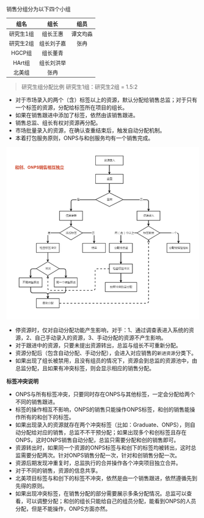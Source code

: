 销售分组分为以下四个小组

| 组名 | 组长 | 组员 |
|:-:|:-:|:-:|
|研究生1组| 组长王惠 | 谭文均淼 |
|研究生2组| 组长刘子嘉 | 张冉 |
|HGCP组| 组长董青 | |
|HArt组| 组长刘洪举 | |
|北美组|张冉||

> 研究生组分配比例
研究生1组：研究生2组 = 1.5:2

- 对于市场录入的两个（含）标签以上的资源，默认分配给销售总监；对于只有一个标签的资源，分配给标签所在项目的组长。
- 如果在销售跟进中添加了标签，依然由该销售跟进。
- 销售总监、组长有权对资源再分配。
- 市场批量录入的资源，在确认查重结束后，触发自动分配机制。
- 本着打包服务原则，ONPS与和创服务均有一个销售完成。

![](/assets/资源分配.png)

- 停资源时，仅对自动分配功能产生影响，对于：1、通过调查表进入系统的资源，2、自己手动录入的资源，3、手动分配的资源不产生影响。
- 对于跟进中的资源，只要未提出资源转出，总监与组长不可重新分配。
- 资源分配后（包含自动分配、手动分配），会进入对应销售的`新进资源`分类下。
- 如果出现了组长被禁用，且没有组员的情况下，资源会到总监的资源池中，由总监分配，且如果有冲突标签，则会显示相应的销售分配。

**标签冲突说明**

- ONPS与所有标签冲突，只要同时存在ONPS与其他标签，一定会分配给两个不同的销售跟进。
- 标签的操作相互不影响，ONPS的销售只能操作ONPS标签，和创的销售能操作所有的和创下的标签。
- 如果出现录入的资源就存在两个冲突标签（比如：Graduate、ONPS），则自动分配给对应的销售，总监不不干预分配；如果出现多个和创标签且存在ONPS，这时ONPS销售自动分配，总监只需要分配和创的销售即可。
- 资源转出时，如果同一个资源的ONPS标签与和创下的标签均被转出，这时总监需要分配两次。针对ONPS销售分配一次，针对和创销售分配一次。
- 资源后期发现冲重复时，总监执行的合并操作各个冲突项目独立合并。
- 对于不同的销售，资源的信息共享。
- 北美项目标签与和创下的标签不冲突，依然是由一个销售跟进，依然遵循先到先得的原则。
- 如果出现冲突标签，在销售分配的部分需要展示多条分配情况。总监可以查看，可以调整分配；和创的组长只能给自己的组员分配，能看到ONPS的人员分配，但是不能操作，ONPS方面亦然。



